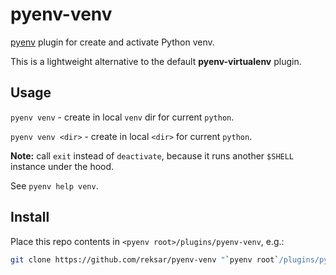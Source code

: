 # pyenv-venv

[pyenv](https://pyenv.run) plugin for create and activate Python venv.

This is a lightweight alternative to the default **pyenv-virtualenv** plugin.


## Usage

`pyenv venv` - create in local `venv` dir for current `python`.

`pyenv venv <dir>` - create in local `<dir>` for current `python`.

**Note:** call `exit` instead of `deactivate`, because it runs another 
`$SHELL` instance under the hood.

See `pyenv help venv`.


## Install

Place this repo contents in `<pyenv root>/plugins/pyenv-venv`, e.g.:

```bash
git clone https://github.com/reksar/pyenv-venv "`pyenv root`/plugins/pyenv-venv"
```
